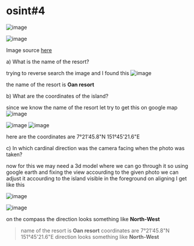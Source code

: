 # osint#4

![image](https://github.com/nikunjagarwal17/BanditOverTheWire/assets/144536875/e1798842-b249-4cdf-8ba1-cbcd01e68960)


![image](https://github.com/nikunjagarwal17/BanditOverTheWire/assets/144536875/be33ad99-7839-49df-8044-cbc2deec2bb9)


Image source [here](https://gralhix.com/wp-content/uploads/2023/08/osint-exercise-004-big-picture.jpg)

a) What is the name of the resort?

trying to reverse search the image and I found this
![image](https://github.com/nikunjagarwal17/BanditOverTheWire/assets/144536875/c2797c1a-1bb3-4a9f-939c-843a72643676)

the name of the resort is **Oan resort**


b) What are the coordinates of the island?

since we know the name of the resort let try to get this on google map 
![image](https://github.com/nikunjagarwal17/BanditOverTheWire/assets/144536875/0a757a26-1def-4069-9872-340eabf76f29)

![image](https://github.com/nikunjagarwal17/BanditOverTheWire/assets/144536875/f09f2283-c285-492c-b3f5-296c9aba1c17)
![image](https://github.com/nikunjagarwal17/BanditOverTheWire/assets/144536875/e6baf82c-877b-4bbe-a700-4679e6383526)




here are the coordinates are 7°21'45.8"N 151°45'21.6"E


c) In which cardinal direction was the camera facing when the photo was taken?

now for this we may need a 3d model where we can go through it 
so using google earth and fixing the view accourding to the given photo we can adjust it accourding to the island visible in the foreground
on aligning I get like this 


![image](https://github.com/nikunjagarwal17/BanditOverTheWire/assets/144536875/3018671c-ec95-4fda-9117-2c01c79defdc)

![image](https://github.com/nikunjagarwal17/BanditOverTheWire/assets/144536875/522b27c0-dc9e-4010-a1f3-e758ce60d3c8)

on the compass the direction looks something like **North-West**



> name of the resort is **Oan resort**
> coordinates are 7°21'45.8"N 151°45'21.6"E
> direction looks something like **North-West**
